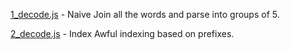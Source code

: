 [1_decode.js](https://github.com/Reinhardt-C/wordlegolf/blob/main/1_decode.js) - Naive
Join all the words and parse into groups of 5.

[2_decode.js](https://github.com/Reinhardt-C/wordlegolf/blob/main/2_decode.js) - Index
Awful indexing based on prefixes.
